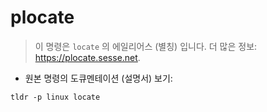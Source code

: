 # plocate

> 이 명령은 `locate` 의 에일리어스 (별칭) 입니다.
> 더 많은 정보: <https://plocate.sesse.net>.

- 원본 명령의 도큐멘테이션 (설명서) 보기:

`tldr -p linux locate`
